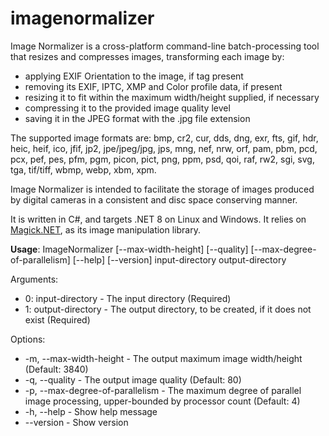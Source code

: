 # imagenormalizer
Image Normalizer is a cross-platform command-line batch-processing tool that resizes and compresses images, transforming each image by:
* applying EXIF Orientation to the image, if tag present
* removing its EXIF, IPTC, XMP and Color profile data, if present
* resizing it to fit within the maximum width/height supplied, if necessary
* compressing it to the provided image quality level
* saving it in the JPEG format with the .jpg file extension

The supported image formats are: bmp, cr2, cur, dds, dng, exr, fts, gif, hdr, heic, heif, ico, jfif, jp2, jpe/jpeg/jpg, jps, mng, nef, nrw, orf, pam, pbm, pcd, pcx, pef, pes, pfm, pgm, picon, pict, png, ppm, psd, qoi, raf, rw2, sgi, svg, tga, tif/tiff, wbmp, webp, xbm, xpm.

Image Normalizer is intended to facilitate the storage of images produced by digital cameras in a consistent and disc space conserving manner.

It is written in C#, and targets .NET 8 on Linux and Windows. It relies on [Magick.NET](https://github.com/dlemstra/Magick.NET), as its image manipulation library.

__Usage__: ImageNormalizer [--max-width-height] [--quality] [--max-degree-of-parallelism] [--help] [--version] input-directory output-directory

Arguments:
* 0: input-directory - The input directory (Required)
* 1: output-directory - The output directory, to be created, if it does not exist (Required)

Options:
* -m, --max-width-height - The output maximum image width/height (Default: 3840)
* -q, --quality - The output image quality (Default: 80)
* -p, --max-degree-of-parallelism - The maximum degree of parallel image processing, upper-bounded by processor count (Default: 4)
* -h, --help - Show help message
* --version - Show version
